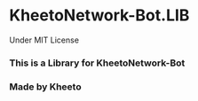 # KheetoNetwork-Bot.LIB
Under MIT License

### This is a Library for KheetoNetwork-Bot
### Made by Kheeto
